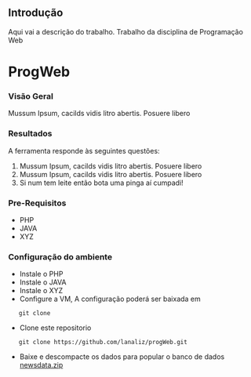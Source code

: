 ## Introdução
Aqui vai a descrição do trabalho.
Trabalho da disciplina de Programação Web

# ProgWeb

### Visão Geral
Mussum Ipsum, cacilds vidis litro abertis. Posuere libero 

### Resultados
A ferramenta responde às seguintes questões:
1. Mussum Ipsum, cacilds vidis litro abertis. Posuere libero 
2. Mussum Ipsum, cacilds vidis litro abertis. Posuere libero  
3. Si num tem leite então bota uma pinga aí cumpadi! 

### Pre-Requisitos
- PHP
- JAVA
- XYZ

### Configuração do ambiente
- Instale o PHP
- Instale o JAVA
- Instale o XYZ
- Configure a VM, A configuração poderá ser baixada em
 ```
	git clone 
 ```
- Clone este repositorio
 ```
	git clone https://github.com/lanaliz/progWeb.git 
 ```
- Baixe e descompacte os dados para popular o banco de dados [newsdata.zip](https://d17h27t6h515a5.cloudfront.net/topher/2016/August/57b5f748_newsdata/newsdata.zip) 